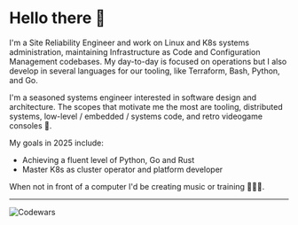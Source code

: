 # Hello there 👋

I'm a Site Reliability Engineer and work on Linux and K8s systems administration, maintaining Infrastructure as Code and Configuration Management codebases. My day-to-day is focused on operations but I also develop in several languages for our tooling, like Terraform, Bash, Python, and Go.

I'm a seasoned systems engineer interested in software design and architecture.
The scopes that motivate me the most are tooling, distributed systems, low-level / embedded / systems code, and retro videogame consoles 👾.

My goals in 2025 include:
- Achieving a fluent level of Python, Go and Rust
- Master K8s as cluster operator and platform developer

When not in front of a computer I'd be creating music or training 🎸🏋️‍♂️.
___

![Codewars](https://www.codewars.com/users/v4ld3r5/badges/micro)
